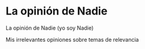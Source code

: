 # La opinión de Nadie

La opinión de Nadie (yo soy Nadie)

Mis irrelevantes opiniones sobre temas de relevancia
